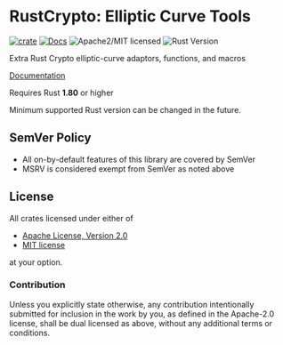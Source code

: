 # RustCrypto: Elliptic Curve Tools

[![crate][crate-image]][crate-link]
[![Docs][docs-image]][docs-link]
![Apache2/MIT licensed][license-image]
![Rust Version][rustc-image]

Extra Rust Crypto elliptic-curve adaptors, functions, and macros

[Documentation][docs-link]

Requires Rust **1.80** or higher

Minimum supported Rust version can be changed in the future.

## SemVer Policy

- All on-by-default features of this library are covered by SemVer
- MSRV is considered exempt from SemVer as noted above

## License

All crates licensed under either of

* [Apache License, Version 2.0](https://www.apache.org/licenses/LICENSE-2.0)
* [MIT license](http://opensource.org/licenses/MIT)

at your option.

### Contribution

Unless you explicitly state otherwise, any contribution intentionally submitted
for inclusion in the work by you, as defined in the Apache-2.0 license, shall be
dual licensed as above, without any additional terms or conditions.

[//]: # (badges)

[crate-image]: https://img.shields.io.crates/v/elliptic-curve-tools
[crate-link]: https://crates.io/crates/elliptic-curve-tools
[docs-image]: https://docs.rs/elliptic-curve-tools/badge.svg
[docs-link]: https://docs.rs/elliptic-curve-tools/
[license-image]: https://img.shields.io/badge/license-Apache2.0/MIT-blue.svg
[rustc-image]: https://img.shields.io/badge/rustc-1.80+-blue.svg
